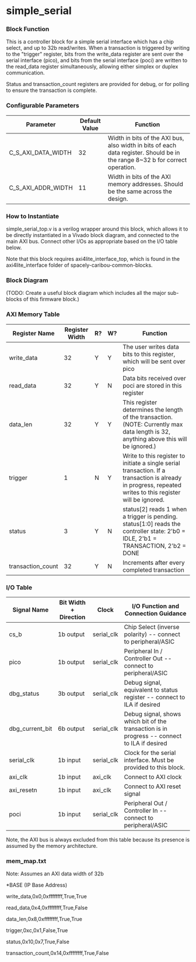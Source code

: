 # simple_serial

### Block Function
This is a controller block for a simple serial interface which has a chip select, and up to 32b read/writes.
When a transaction is triggered by writing to the "trigger" register, bits from the write_data register are sent over the serial interface (pico), and bits from the serial interface (poci) are written to the read_data register simultaneously, allowing either simplex or duplex communication.

Status and transaction_count registers are provided for debug, or for polling to ensure the transaction is complete. 

### Configurable Parameters

| Parameter     | Default Value	          | Function  |
| ------------- | ----------------------- | ------- |
| C_S_AXI_DATA_WIDTH        | 32    | Width in bits of the AXI bus, also width in bits of each data register. Should be in the range 8~32 b for correct operation. |
| C_S_AXI_ADDR_WIDTH        | 11    | Width in bits of the AXI memory addresses. Should be the same across the design. | 


### How to Instantiate
simple_serial_top.v is a verilog wrapper around this block, which allows it to be directly instantiated in a Vivado block diagram, and connected to the main AXI bus. Connect other I/Os as appropriate based on the I/O table below.

Note that this block requires axi4lite_interface_top, which is found in the axi4lite_interface folder of spacely-caribou-common-blocks.


### Block Diagram
(TODO: Create a useful block diagram which includes all the major sub-blocks of this firmware block.)

### AXI Memory Table 

| Register Name       | Register Width            | R?   | W?   | Function                             |
| -------------       | -------------------- | ---- | ---- | ------------------------------------ |
|write_data | 32 | Y | Y | The user writes data bits to this register, which will be sent over pico |
|read_data | 32 | Y | N | Data bits received over poci are stored in this register |
|data_len | 32 | Y | Y | This register determines the length of the transaction. (NOTE: Currently max data length is 32, anything above this will be ignored.) |
|trigger | 1 | N | Y | Write to this register to initiate a single serial transaction. If a transaction is already in progress, repeated writes to this register will be ignored. |
|status | 3 | Y | N | status[2] reads 1 when a trigger is pending. status[1:0] reads the controller state: 2'b0 = IDLE, 2'b1 = TRANSACTION, 2'b2 = DONE |
|transaction_count | 32 | Y | N | Increments after every completed transaction |



### I/O Table 

| Signal Name       | Bit Width + Direction          | Clock   | I/O Function and Connection Guidance |
| -------------     | ------------------------------ | ------- | ------------------------------------ |
|cs_b| 1b output | serial_clk | Chip Select (inverse polarity) -- connect to peripheral/ASIC |
|pico| 1b output | serial_clk | Peripheral In / Controller Out -- connect to peripheral/ASIC |
|dbg_status| 3b output | serial_clk | Debug signal, equivalent to status register -- connect to ILA if desired |
|dbg_current_bit| 6b output | serial_clk | Debug signal, shows which bit of the transaction is in progress -- connect to ILA if desired |
|serial_clk| 1b input | serial_clk | Clock for the serial interface. Must be provided to this block. |
|axi_clk| 1b input | axi_clk | Connect to AXI clock |
|axi_resetn| 1b input | axi_clk | Connect to AXI reset signal |
|poci| 1b input | serial_clk | Peripheral Out / Controller In -- connect to peripheral/ASIC|



Note, the AXI bus is always excluded from this table because its presence is assumed by the memory architecture.

### mem_map.txt

Note: Assumes an AXI data width of 32b

*BASE (IP Base Address)

write_data,0x0,0xffffffff,True,True

read_data,0x4,0xffffffff,True,False

data_len,0x8,0xffffffff,True,True

trigger,0xc,0x1,False,True

status,0x10,0x7,True,False

transaction_count,0x14,0xffffffff,True,False



